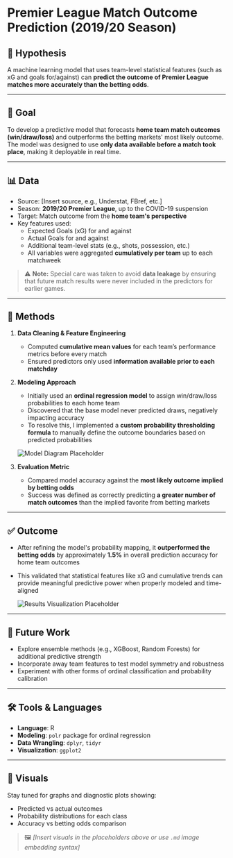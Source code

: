 # Premier League Match Outcome Prediction (2019/20 Season)

## 🧠 Hypothesis

A machine learning model that uses team-level statistical features (such as xG and goals for/against) can **predict the outcome of Premier League matches more accurately than the betting odds**.

---

## 🎯 Goal

To develop a predictive model that forecasts **home team match outcomes (win/draw/loss)** and outperforms the betting markets' most likely outcome. The model was designed to use **only data available before a match took place**, making it deployable in real time.

---

## 📊 Data

- Source: [Insert source, e.g., Understat, FBref, etc.]
- Season: **2019/20 Premier League**, up to the COVID-19 suspension
- Target: Match outcome from the **home team's perspective**
- Key features used:
  - Expected Goals (xG) for and against
  - Actual Goals for and against
  - Additional team-level stats (e.g., shots, possession, etc.)
  - All variables were aggregated **cumulatively per team** up to each matchweek

> ⚠️ **Note:** Special care was taken to avoid **data leakage** by ensuring that future match results were never included in the predictors for earlier games.

---

## 🧪 Methods

1. **Data Cleaning & Feature Engineering**  
   - Computed **cumulative mean values** for each team’s performance metrics before every match
   - Ensured predictors only used **information available prior to each matchday**

2. **Modeling Approach**  
   - Initially used an **ordinal regression model** to assign win/draw/loss probabilities to each home team  
   - Discovered that the base model never predicted draws, negatively impacting accuracy  
   - To resolve this, I implemented a **custom probability thresholding formula** to manually define the outcome boundaries based on predicted probabilities

   ![Model Diagram Placeholder](path/to/your-image.png)

3. **Evaluation Metric**  
   - Compared model accuracy against the **most likely outcome implied by betting odds**
   - Success was defined as correctly predicting **a greater number of match outcomes** than the implied favorite from betting markets

---

## ✅ Outcome

- After refining the model's probability mapping, it **outperformed the betting odds** by approximately **1.5%** in overall prediction accuracy for home team outcomes  
- This validated that statistical features like xG and cumulative trends can provide meaningful predictive power when properly modeled and time-aligned

   ![Results Visualization Placeholder](path/to/your-image.png)

---

## 📌 Future Work

- Explore ensemble methods (e.g., XGBoost, Random Forests) for additional predictive strength  
- Incorporate away team features to test model symmetry and robustness  
- Experiment with other forms of ordinal classification and probability calibration  

---

## 🛠️ Tools & Languages

- **Language**: R  
- **Modeling**: `polr` package for ordinal regression  
- **Data Wrangling**: `dplyr`, `tidyr`  
- **Visualization**: `ggplot2`

---

## 📸 Visuals

Stay tuned for graphs and diagnostic plots showing:
- Predicted vs actual outcomes  
- Probability distributions for each class  
- Accuracy vs betting odds comparison  

> 🖼️ _[Insert visuals in the placeholders above or use `.md` image embedding syntax]_  
